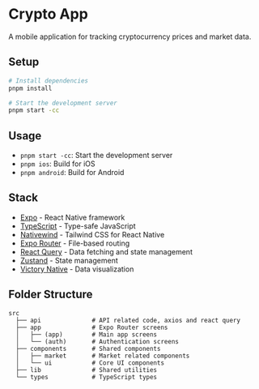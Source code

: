 # Crypto App

A mobile application for tracking cryptocurrency prices and market data.

## Setup

```bash
# Install dependencies
pnpm install

# Start the development server
pnpm start -cc
```

## Usage

- `pnpm start -cc`: Start the development server
- `pnpm ios`: Build for iOS
- `pnpm android`: Build for Android

## Stack

- [Expo](https://expo.io/) - React Native framework
- [TypeScript](https://www.typescriptlang.org/) - Type-safe JavaScript
- [Nativewind](https://www.nativewind.dev/) - Tailwind CSS for React Native
- [Expo Router](https://expo.github.io/router/docs) - File-based routing
- [React Query](https://tanstack.com/query/latest) - Data fetching and state management
- [Zustand](https://github.com/pmndrs/zustand) - State management
- [Victory Native](https://formidable.com/open-source/victory/docs/native/) - Data visualization

## Folder Structure

```
src
  ├── api              # API related code, axios and react query
  ├── app              # Expo Router screens
  │   ├── (app)        # Main app screens
  │   └── (auth)       # Authentication screens
  ├── components       # Shared components
  │   ├── market       # Market related components
  │   └── ui           # Core UI components
  ├── lib              # Shared utilities
  └── types            # TypeScript types
```
